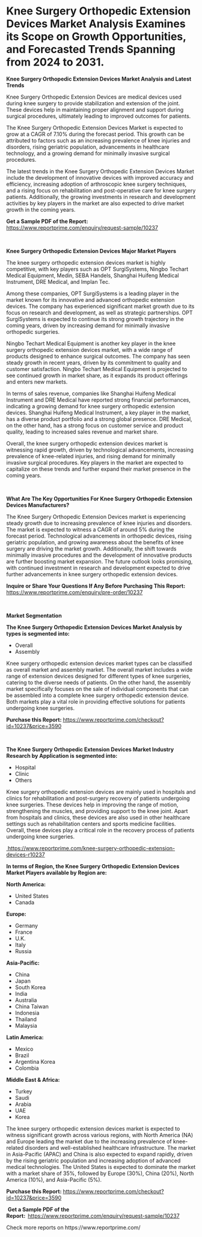 <p><h1>Knee Surgery Orthopedic Extension Devices Market Analysis Examines its Scope on Growth Opportunities, and Forecasted Trends Spanning from 2024 to 2031.</h1></p><p><strong>Knee Surgery Orthopedic Extension Devices Market Analysis and Latest Trends</strong></p>
<p><p>Knee Surgery Orthopedic Extension Devices are medical devices used during knee surgery to provide stabilization and extension of the joint. These devices help in maintaining proper alignment and support during surgical procedures, ultimately leading to improved outcomes for patients.</p><p>The Knee Surgery Orthopedic Extension Devices Market is expected to grow at a CAGR of 7.10% during the forecast period. This growth can be attributed to factors such as an increasing prevalence of knee injuries and disorders, rising geriatric population, advancements in healthcare technology, and a growing demand for minimally invasive surgical procedures.</p><p>The latest trends in the Knee Surgery Orthopedic Extension Devices Market include the development of innovative devices with improved accuracy and efficiency, increasing adoption of arthroscopic knee surgery techniques, and a rising focus on rehabilitation and post-operative care for knee surgery patients. Additionally, the growing investments in research and development activities by key players in the market are also expected to drive market growth in the coming years.</p></p>
<p><strong>Get a Sample PDF of the Report:&nbsp;</strong> <a href="https://www.reportprime.com/enquiry/request-sample/10237">https://www.reportprime.com/enquiry/request-sample/10237</a></p>
<p>&nbsp;</p>
<p><strong>Knee Surgery Orthopedic Extension Devices Major Market Players</strong></p>
<p><p>The knee surgery orthopedic extension devices market is highly competitive, with key players such as OPT SurgiSystems, Ningbo Techart Medical Equipment, Medin, SEBA Handels, Shanghai Huifeng Medical Instrument, DRE Medical, and Implan Tec. </p><p>Among these companies, OPT SurgiSystems is a leading player in the market known for its innovative and advanced orthopedic extension devices. The company has experienced significant market growth due to its focus on research and development, as well as strategic partnerships. OPT SurgiSystems is expected to continue its strong growth trajectory in the coming years, driven by increasing demand for minimally invasive orthopedic surgeries.</p><p>Ningbo Techart Medical Equipment is another key player in the knee surgery orthopedic extension devices market, with a wide range of products designed to enhance surgical outcomes. The company has seen steady growth in recent years, driven by its commitment to quality and customer satisfaction. Ningbo Techart Medical Equipment is projected to see continued growth in market share, as it expands its product offerings and enters new markets.</p><p>In terms of sales revenue, companies like Shanghai Huifeng Medical Instrument and DRE Medical have reported strong financial performances, indicating a growing demand for knee surgery orthopedic extension devices. Shanghai Huifeng Medical Instrument, a key player in the market, has a diverse product portfolio and a strong global presence. DRE Medical, on the other hand, has a strong focus on customer service and product quality, leading to increased sales revenue and market share.</p><p>Overall, the knee surgery orthopedic extension devices market is witnessing rapid growth, driven by technological advancements, increasing prevalence of knee-related injuries, and rising demand for minimally invasive surgical procedures. Key players in the market are expected to capitalize on these trends and further expand their market presence in the coming years.</p></p>
<p>&nbsp;</p>
<p><strong>What Are The Key Opportunities For Knee Surgery Orthopedic Extension Devices Manufacturers?</strong></p>
<p><p>The Knee Surgery Orthopedic Extension Devices market is experiencing steady growth due to increasing prevalence of knee injuries and disorders. The market is expected to witness a CAGR of around 5% during the forecast period. Technological advancements in orthopedic devices, rising geriatric population, and growing awareness about the benefits of knee surgery are driving the market growth. Additionally, the shift towards minimally invasive procedures and the development of innovative products are further boosting market expansion. The future outlook looks promising, with continued investment in research and development expected to drive further advancements in knee surgery orthopedic extension devices.</p></p>
<p><strong>Inquire or Share Your Questions If Any Before Purchasing This Report:</strong> <a href="https://www.reportprime.com/enquiry/pre-order/10237">https://www.reportprime.com/enquiry/pre-order/10237</a></p>
<p>&nbsp;</p>
<p><strong>Market Segmentation</strong></p>
<p><strong>The Knee Surgery Orthopedic Extension Devices Market Analysis by types is segmented into:</strong></p>
<p><ul><li>Overall</li><li>Assembly</li></ul></p>
<p><p>Knee surgery orthopedic extension devices market types can be classified as overall market and assembly market. The overall market includes a wide range of extension devices designed for different types of knee surgeries, catering to the diverse needs of patients. On the other hand, the assembly market specifically focuses on the sale of individual components that can be assembled into a complete knee surgery orthopedic extension device. Both markets play a vital role in providing effective solutions for patients undergoing knee surgeries.</p></p>
<p><strong>Purchase this Report:&nbsp;</strong><a href="https://www.reportprime.com/checkout?id=10237&price=3590">https://www.reportprime.com/checkout?id=10237&price=3590</a></p>
<p>&nbsp;</p>
<p><strong>The Knee Surgery Orthopedic Extension Devices Market Industry Research by Application is segmented into:</strong></p>
<p><ul><li>Hospital</li><li>Clinic</li><li>Others</li></ul></p>
<p><p>Knee surgery orthopedic extension devices are mainly used in hospitals and clinics for rehabilitation and post-surgery recovery of patients undergoing knee surgeries. These devices help in improving the range of motion, strengthening the muscles, and providing support to the knee joint. Apart from hospitals and clinics, these devices are also used in other healthcare settings such as rehabilitation centers and sports medicine facilities. Overall, these devices play a critical role in the recovery process of patients undergoing knee surgeries.</p></p>
<p><a href="https://www.reportprime.com/knee-surgery-orthopedic-extension-devices-r10237">&nbsp;https://www.reportprime.com/knee-surgery-orthopedic-extension-devices-r10237</a></p>
<p><strong>In terms of Region, the Knee Surgery Orthopedic Extension Devices Market Players available by Region are:</strong></p>
<p>
    <p> <strong> North America: </strong>
        <ul>
            <li>United States</li>
            <li>Canada</li>
        </ul>
        </p> 
    <p> <strong> Europe: </strong>
        <ul>
            <li>Germany</li>
            <li>France</li>
            <li>U.K.</li>
            <li>Italy</li>
            <li>Russia</li>
        </ul>
        </p> 
    <p> <strong> Asia-Pacific: </strong>
        <ul>
            <li>China</li>
            <li>Japan</li>
            <li>South Korea</li>
            <li>India</li>
            <li>Australia</li>
            <li>China Taiwan</li>
            <li>Indonesia</li>
            <li>Thailand</li>
            <li>Malaysia</li>
        </ul>
        </p> 
    <p> <strong> Latin America: </strong>
        <ul>
            <li>Mexico</li>
            <li>Brazil</li>
            <li>Argentina Korea</li>
            <li>Colombia</li>
        </ul>
        </p> 
    <p> <strong> Middle East & Africa: </strong>
        <ul>
            <li>Turkey</li>
            <li>Saudi</li>
            <li>Arabia</li>
            <li>UAE</li>
            <li>Korea</li>
        </ul>
    </p>
    </p>
<p><p>The knee surgery orthopedic extension devices market is expected to witness significant growth across various regions, with North America (NA) and Europe leading the market due to the increasing prevalence of knee-related disorders and well-established healthcare infrastructure. The market in Asia-Pacific (APAC) and China is also expected to expand rapidly, driven by the rising geriatric population and increasing adoption of advanced medical technologies. The United States is expected to dominate the market with a market share of 35%, followed by Europe (30%), China (20%), North America (10%), and Asia-Pacific (5%).</p></p>
<p><strong>Purchase this Report: </strong><a href="https://www.reportprime.com/checkout?id=10237&price=3590">https://www.reportprime.com/checkout?id=10237&price=3590</a></p>
<p>&nbsp;<strong>Get a Sample PDF of the Report:&nbsp;&nbsp;</strong><a href="https://www.reportprime.com/enquiry/request-sample/10237">https://www.reportprime.com/enquiry/request-sample/10237</a></p>
<p><strong></strong></p>
<p>Check more reports on https://www.reportprime.com/</p>